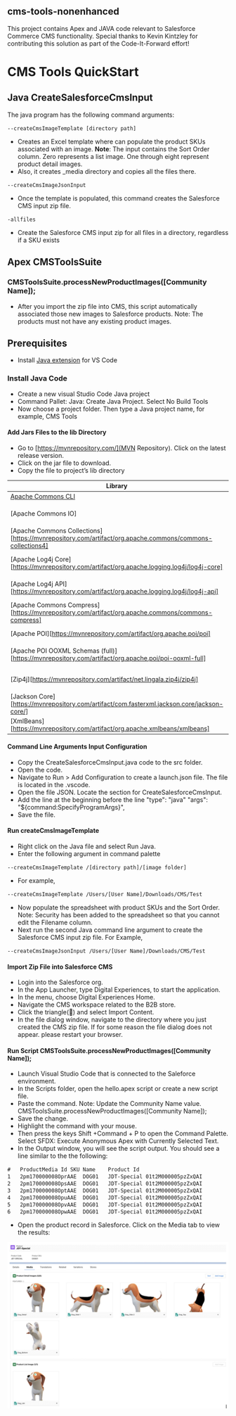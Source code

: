 ## cms-tools-nonenhanced

This project contains Apex and JAVA code relevant to Salesforce Commerce CMS functionality. Special thanks to Kevin Kintzley for contributing this solution as part of the Code-It-Forward effort!

# CMS Tools QuickStart

## Java CreateSalesforceCmsInput

The java program has the following command arguments:
```
--createCmsImageTemplate [directory path]
```
 - Creates an Excel template where can populate the product SKUs associated with an  image. **Note**: The input contains the Sort Order column.  Zero represents a list image. One through eight represent product detail images.
 - Also, it creates _media directory and copies all the files there.

```
--createCmsImageJsonInput
```
 - Once the template is populated, this command creates the Salesforce CMS input zip file.

```
-allfiles
```
 - Create the Salesforce CMS input zip for all files in a directory, regardless if a SKU exists
 ## Apex CMSToolsSuite

### CMSToolsSuite.processNewProductImages([Community Name]);
 - After you import the zip file into CMS, this script automatically associated those new images to Salesforce products. Note: The products must not have any existing product images.

## Prerequisites

 - Install [Java extension](https://code.visualstudio.com/docs/java/extensions) for VS Code

### Install Java Code

- Create a new visual Studio Code Java project
- Command Pallet: Java: Create Java Project. Select No Build Tools
- Now choose a project folder. Then type a Java project name, for example, CMS Tools

#### Add Jars Files to the lib Directory
- Go to [https://mvnrepository.com/](MVN Repository). Click on the latest release version.
- Click on the jar file to download.
- Copy the file to project’s lib directory

| Library | Jar File Name |
| ----------- | ----------- |
| [Apache Commons CLI](https://mvnrepository.com/artifact/commons-cli/commons-cli) | [commons-cli-1.5.0.jar](https://repo1.maven.org/maven2/commons-cli/commons-cli/1.5.0/commons-cli-1.5.0.jar) |
| [Apache Commons IO] | [https://repo1.maven.org/maven2/commons-io/commons-io/2.13.0/commons-io-2.13.0.jar][commons-io-2.13.0.jar](https://mvnrepository.com/artifact/commons-io/commons-io) |
| [Apache Commons Collections][https://mvnrepository.com/artifact/org.apache.commons/commons-collections4] | (commons-collections4-4.4.jar)[https://mvnrepository.com/artifact/org.apache.commons/commons-collections4/4.4] |
| [Apache Log4j Core][https://mvnrepository.com/artifact/org.apache.logging.log4j/log4j-core] | (log4j-core-2.20.0.jar)[https://repo1.maven.org/maven2/org/apache/logging/log4j/log4j-core/2.20.0/log4j-core-2.20.0.jar] |
| [Apache Log4j API][https://mvnrepository.com/artifact/org.apache.logging.log4j/log4j-api] | (log4j-api-2.20.0.jar)[https://repo1.maven.org/maven2/org/apache/logging/log4j/log4j-api/2.20.0/log4j-api-2.20.0.jar] |
| [Apache Commons Compress][https://mvnrepository.com/artifact/org.apache.commons/commons-compress] | (commons-compress-1.23.0.jar)[https://repo1.maven.org/maven2/org/apache/commons/commons-compress/1.23.0/commons-compress-1.23.0.jar] |
| [Apache POI][https://mvnrepository.com/artifact/org.apache.poi/poi] | (poi-5.2.3.jar)[https://repo1.maven.org/maven2/org/apache/poi/poi/5.2.3/poi-5.2.3.jar] |
| [Apache POI OOXML Schemas (full)][https://mvnrepository.com/artifact/org.apache.poi/poi-ooxml-full] | (poi-ooxml-full-5.2.3.jar)[https://repo1.maven.org/maven2/org/apache/poi/poi-ooxml-full/5.2.3/poi-ooxml-full-5.2.3.jar] |
| [Zip4j][https://mvnrepository.com/artifact/net.lingala.zip4j/zip4j] | (zip4j-2.11.5.jar)[https://repo1.maven.org/maven2/net/lingala/zip4j/zip4j/2.11.5/zip4j-2.11.5.jar] |
| [Jackson Core][https://mvnrepository.com/artifact/com.fasterxml.jackson.core/jackson-core/] | (jackson-core-2.15.2.jar)[https://repo1.maven.org/maven2/com/fasterxml/jackson/core/jackson-core/2.15.2/jackson-core-2.15.2.jar] |
| [XmlBeans][https://mvnrepository.com/artifact/org.apache.xmlbeans/xmlbeans] | (xmlbeans-5.1.1.jar)[https://mvnrepository.com/artifact/org.apache.xmlbeans/xmlbeans/5.1.1] |

#### Command Line Arguments Input Configuration
- Copy the CreateSalesforceCmsInput.java code to the src folder.
- Open the code.
- Navigate to Run > Add Configuration to create a launch.json file. The file is located in the .vscode.
- Open the file JSON. Locate the section for CreateSalesforceCmsInput.
- Add the line at the beginning before the line "type": "java"
"args": "${command:SpecifyProgramArgs}",
- Save the file.

#### Run createCmsImageTemplate
- Right click on the Java file and select Run Java.
- Enter the following argument in command palette
```
--createCmsImageTemplate /[directory path]/[image folder]
```
- For example,
```
--createCmsImageTemplate /Users/[User Name]/Downloads/CMS/Test
```
 - Now populate the spreadsheet with product SKUs and the Sort Order. Note: Security has been added to the spreadsheet so that you cannot edit the Filename column.
- Next run the second Java command line argument to create the Salesforce CMS input zip file. For Example,
```
--createCmsImageJsonInput /Users/[User Name]/Downloads/CMS/Test
```

#### Import Zip File into Salesforce CMS
- Login into the Salesforce org.
- In the App Launcher, type Digital Experiences, to start the application.
- In the menu, choose Digital Experiences Home.
- Navigate the CMS workspace related to the B2B store.
- Click the triangle(🔻) and select Import Content.
- In the file dialog window, navigate to the directory where you just created the CMS zip file. If for some reason the file dialog does not appear. please restart your browser.

#### Run Script CMSToolsSuite.processNewProductImages([Community Name]);
- Launch Visual Studio Code that is connected to the Saleforce environment.
- In the Scripts folder, open the hello.apex script or create a new script file.
- Paste the command. Note: Update the Community Name value.
CMSToolsSuite.processNewProductImages([Community Name]);
- Save the change.
- Highlight the command with your mouse.
- Then press the keys Shift +Command + P to open the Command Palette. Select SFDX: Execute Anonymous Apex with Currently Selected Text.
- In the Output window, you will see the script output. You should see a line similar to the the following:

```
#   ProductMedia Id SKU Name    Product Id
1   2pm170000008OprAAE  DOG01   JDT-Special 01t2M000005pzZxQAI
2   2pm170000008OpsAAE  DOG01   JDT-Special 01t2M000005pzZxQAI
3   2pm170000008OptAAE  DOG01   JDT-Special 01t2M000005pzZxQAI
4   2pm170000008OpuAAE  DOG01   JDT-Special 01t2M000005pzZxQAI
5   2pm170000008OpvAAE  DOG01   JDT-Special 01t2M000005pzZxQAI
6   2pm170000008OpwAAE  DOG01   JDT-Special 01t2M000005pzZxQAI
```

- Open the product record in Salesforce. Click on the Media tab to view the results:

![Result Shot](./DocImages/Media.jpg)









